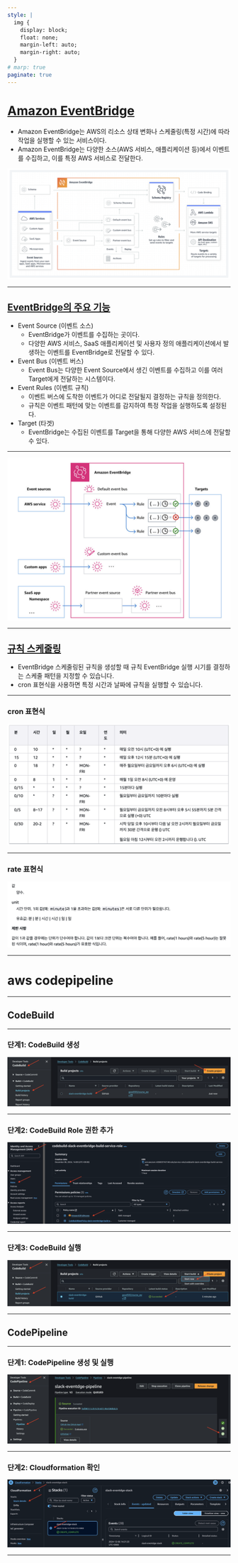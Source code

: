```yaml
---
style: |
  img {
    display: block;
    float: none;
    margin-left: auto;
    margin-right: auto;
  }
# marp: true
paginate: true
---
```

# [Amazon EventBridge](https://aws.amazon.com/ko/eventbridge/)
- Amazon EventBridge는 AWS의 리소스 상태 변화나 스케줄링(특정 시간)에 따라 작업을 실행할 수 있는 서비스이다.
- Amazon EventBridge는 다양한 소스(AWS 서비스, 애플리케이션 등)에서 이벤트를 수집하고, 이를 특정 AWS 서비스로 전달한다.

![alt text](image-99.png)

---
## [EventBridge의 주요 기능](https://jibinary.tistory.com/280)
- Event Source (이벤트 소스)
  - EventBridge가 이벤트를 수집하는 곳이다. 
  - 다양한 AWS 서비스, SaaS 애플리케이션 및 사용자 정의 애플리케이션에서 발생하는 이벤트를 EventBridge로 전달할 수 있다.
- Event Bus (이벤트 버스)
  - Event Bus는 다양한 Event Source에서 생긴 이벤트를 수집하고 이를 여러 Target에게 전달하는 시스템이다.
- Event Rules (이벤트 규칙)
  - 이벤트 버스에 도착한 이벤트가 어디로 전달될지 결정하는 규칙을 정의한다.
  - 규칙은 이벤트 패턴에 맞는 이벤트를 감지하여 특정 작업을 실행하도록 설정된다.
- Target (타겟)
  - EventBridge는 수집된 이벤트를 Target을 통해 다양한 AWS 서비스에 전달할 수 있다. 

---
![alt text](image-100.png)

---
## [규칙 스케줄링](https://docs.aws.amazon.com/ko_kr/eventbridge/latest/userguide/eb-scheduled-rule-pattern.html)
-  EventBridge 스케줄링된 규칙을 생성할 때 규칙 EventBridge 실행 시기를 결정하는 스케줄 패턴을 지정할 수 있습니다.
- cron 표현식을 사용하면 특정 시간과 날짜에 규칙을 실행할 수 있습니다.

---
### cron 표현식
![alt text](image-101.png)

---
### rate 표현식
![alt text](image-102.png)

---
# aws codepipeline

---
## CodeBuild

---
### 단계1: CodeBuild 생성 
![alt text](image-115.png)

---
### 단계2: CodeBuild Role 권한 추가
![alt text](image-116.png)

---
### 단계3: CodeBuild 실행
![alt text](image-117.png)

---
## CodePipeline

---
### 단계1: CodePipeline 생성 및 실행 
![alt text](image-118.png)

---
### 단계2: Cloudformation 확인 
![alt text](image-119.png)

---


